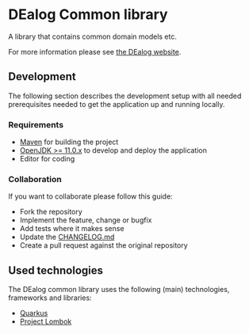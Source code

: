 # DEalog Common library

A library that contains common domain models etc.

For more information please see [the DEalog website](https://dealog.info).

## Development

The following section describes the development setup with all needed
prerequisites needed to get the application up and running locally.

### Requirements

- [Maven](https://maven.apache.org/) for building the project
- [OpenJDK >= 11.0.x](https://openjdk.java.net/) to develop and deploy the application
- Editor for coding

### Collaboration

If you want to collaborate please follow this guide:

- Fork the repository
- Implement the feature, change or bugfix
- Add tests where it makes sense
- Update the [CHANGELOG.md](CHANGELOG.md)
- Create a pull request against the original repository

## Used technologies

The DEalog common library uses the following (main) technologies, frameworks and libraries:

- [Quarkus](https://quarkus.io/)
- [Project Lombok](https://projectlombok.org/)

